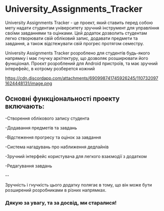 # University_Assignments_Tracker


University Assignments Tracker - це проект, який ставить перед собою мету надати студентам університету зручний інструмент для управління своїми завданнями та оцінками. Цей додаток дозволить студентам легко створювати свій обліковий запис, додавати предмети та завдання, а також відстежувати свій прогрес протягом семестру.

University Assignments Tracker розроблено для студентів будь-якого напрямку і має гнучку архітектуру, що дозволяє розширювати його функціонал. Проєкт розроблений для Android пристроїв, та має зручний інтерефейс, в котрому розберется кожний 

https://cdn.discordapp.com/attachments/690998741745926245/1107320971624448131/image.png

## Основні функціональності проекту включають:

-Створення облікового запису студента

-Додавання предметів та завдань

-Відстеження прогресу та оцінок за завдання

-Система нагадувань про наближення дедлайнів

-Зручний інтерфейс користувача для легкого взаємодії з додатком

-Редагування завдань

--

Зручність і гнучкість цього додатку полягає в тому, що він може бути розширений розробниками в різних напрямках. 

### Дякую за увагу, та за досвід, ми старалися!




